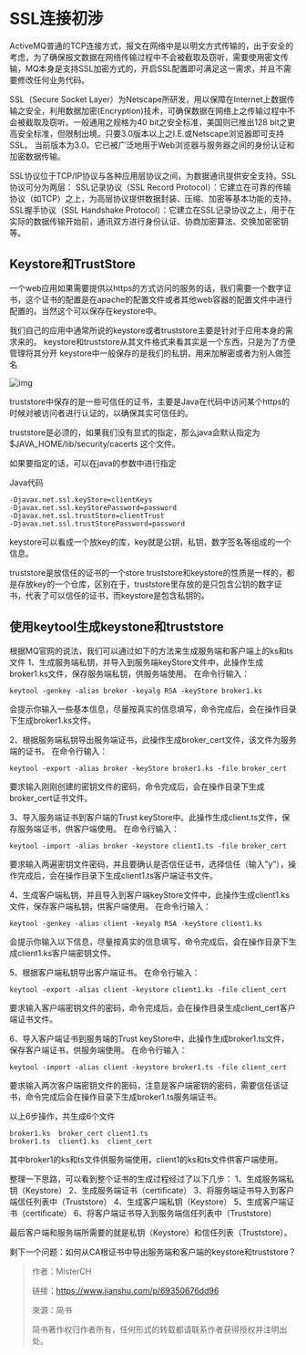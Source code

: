 # SSL连接初涉

ActiveMQ普通的TCP连接方式，报文在网络中是以明文方式传输的，出于安全的考虑，为了确保报文数据在网络传输过程中不会被截取及窃听，需要使用密文传输，MQ本身是支持SSL加密方式的，开启SSL配置即可满足这一需求，并且不需要修改任何业务代码。

SSL（Secure Socket Layer）为Netscape所研发，用以保障在Internet上数据传输之安全，利用数据加密(Encryption)技术，可确保数据在网络上之传输过程中不会被截取及窃听。一般通用之规格为40 bit之安全标准，美国则已推出128 bit之更高安全标准，但限制出境。只要3.0版本以上之I.E.或Netscape浏览器即可支持SSL。
 当前版本为3.0。它已被广泛地用于Web浏览器与服务器之间的身份认证和加密数据传输。

SSL协议位于TCP/IP协议与各种应用层协议之间，为数据通讯提供安全支持。SSL协议可分为两层： SSL记录协议（SSL Record Protocol）：它建立在可靠的传输协议（如TCP）之上，为高层协议提供数据封装、压缩、加密等基本功能的支持。 SSL握手协议（SSL Handshake Protocol）：它建立在SSL记录协议之上，用于在实际的数据传输开始前，通讯双方进行身份认证、协商加密算法、交换加密密钥等。

## Keystore和TrustStore

一个web应用如果需要提供以https的方式访问的服务的话，我们需要一个数字证书，这个证书的配置是在apache的配置文件或者其他web容器的配置文件中进行配置的。当然这个可以保存在keystore中。

我们自己的应用中通常所说的keystore或者truststore主要是针对于应用本身的需求来的。
 keystore和truststore从其文件格式来看其实是一个东西，只是为了方便管理将其分开
 keystore中一般保存的是我们的私钥，用来加解密或者为别人做签名



![img](https:////upload-images.jianshu.io/upload_images/3320837-4dfc05a2a56deb9c.gif?imageMogr2/auto-orient/strip%7CimageView2/2/w/482/format/webp)



truststore中保存的是一些可信任的证书，主要是Java在代码中访问某个https的时候对被访问者进行认证的，以确保其实可信任的。

truststore是必须的，如果我们没有显式的指定，那么java会默认指定为$JAVA_HOME/lib/security/cacerts 这个文件。

如果要指定的话，可以在java的参数中进行指定

Java代码

```
-Djavax.net.ssl.keyStore=clientKeys   
-Djavax.net.ssl.keyStorePassword=password   
-Djavax.net.ssl.trustStore=clientTrust   
-Djavax.net.ssl.trustStorePassword=password   
```

keystore可以看成一个放key的库，key就是公钥，私钥，数字签名等组成的一个信息。

truststore是放信任的证书的一个store
 truststore和keystore的性质是一样的，都是存放key的一个仓库，区别在于，truststore里存放的是只包含公钥的数字证书，代表了可以信任的证书，而keystore是包含私钥的。

## 使用keytool生成keystone和truststore

根据MQ官网的说法，我们可以通过如下的方法来生成服务端和客户端上的ks和ts文件
 1、生成服务端私钥，并导入到服务端keyStore文件中，此操作生成broker1.ks文件，保存服务端私钥，供服务端使用。
 在命令行输入：

```
keytool -genkey -alias broker -keyalg RSA -keyStore broker1.ks
```

会提示你输入一些基本信息，尽量按真实的信息填写，命令完成后，会在操作目录下生成broker1.ks文件。

2、根据服务端私钥导出服务端证书，此操作生成broker_cert文件，该文件为服务端的证书。
 在命令行输入：

```
keytool -export -alias broker -keyStore broker1.ks -file broker_cert
```

要求输入刚刚创建的密钥文件的密码，命令完成后，会在操作目录下生成broker_cert证书文件。

3、导入服务端证书到客户端的Trust keyStore中。此操作生成client.ts文件，保存服务端证书，供客户端使用。
 在命令行输入：

```
keytool -import -alias broker -keystore client1.ts -file broker_cert
```

要求输入两遍密钥文件密码，并且要确认是否信任证书，选择信任（输入”y”），操作完成后，会在操作目录下生成client1.ts客户端证书文件。

4、生成客户端私钥，并且导入到客户端keyStore文件中，此操作生成client1.ks文件，保存客户端私钥，供客户端使用。
 在命令行输入：

```
keytool -genkey -alias client -keyalg RSA -keyStore client1.ks
```

会提示你输入以下信息，尽量按真实的信息填写，命令完成后，会在操作目录下生成client1.ks客户端密钥文件。

5、根据客户端私钥导出客户端证书。
 在命令行输入：

```
keytool -export -alias client -keystore client1.ks -file client_cert
```

要求输入客户端密钥文件的密码，命令完成后，会在操作目录生成client_cert客户端证书文件。

6、导入客户端证书到服务端的Trust keyStore中，此操作生成broker1.ts文件，保存客户端证书，供服务端使用。
 在命令行输入：

```
keytool -import -alias client -keystore broker1.ts -file client_cert
```

要求输入两次客户端密钥文件的密码，注意是客户端密钥的密码，需要信任该证书，命令完成后会在操作目录下生成broker1.ts服务端证书。

以上6步操作，共生成6个文件

```
broker1.ks  broker_cert client1.ts
broker1.ts  client1.ks  client_cert
```

其中broker1的ks和ts文件供服务端使用，client1的ks和ts文件供客户端使用。

整理一下思路，可以看到整个证书的生成过程经过了以下几步：
 1、生成服务端私钥（Keystore）
 2、生成服务端证书（certificate）
 3、将服务端证书导入到客户端信任列表中（Truststore）
 4、生成客户端私钥（Keystore）
 5、生成客户端证书（certificate）
 6、将客户端证书导入到服务端信任列表中（Truststore）

最后客户端和服务端所需要的就是私钥（Keystore）和信任列表（Truststore）。

剩下一个问题：如何从CA根证书中导出服务端和客户端的keystore和truststore？











> 作者：MisterCH
>
> 链接：https://www.jianshu.com/p/69350676dd96
>
> 來源：简书
>
> 简书著作权归作者所有，任何形式的转载都请联系作者获得授权并注明出处。